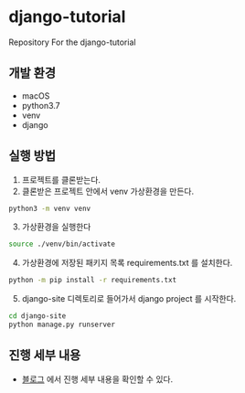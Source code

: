 # django-tutorial
Repository For the django-tutorial

## 개발 환경
- macOS
- python3.7
- venv
- django

## 실행 방법
1. 프로젝트를 클론받는다.
2. 클론받은 프로젝트 안에서 venv 가상환경을 만든다.
```bash
python3 -m venv venv 
```
3. 가상환경을 실행한다
```bash
source ./venv/bin/activate
```
4. 가상환경에 저장된 패키지 목록 requirements.txt 를 설치한다.
```bash
python -m pip install -r requirements.txt
```
5. django-site 디렉토리로 들어가서 django project 를 시작한다.
```bash
cd django-site
python manage.py runserver
```

## 진행 세부 내용
- [블로그](https://jimin52.hashnode.dev/django) 에서 진행 세부 내용을 확인할 수 있다.
